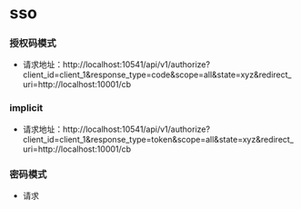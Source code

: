 # sso

### 授权码模式
- 请求地址：http://localhost:10541/api/v1/authorize?client_id=client_1&response_type=code&scope=all&state=xyz&redirect_uri=http://localhost:10001/cb

### implicit
- 请求地址：http://localhost:10541/api/v1/authorize?client_id=client_1&response_type=token&scope=all&state=xyz&redirect_uri=http://localhost:10001/cb

### 密码模式
- 请求